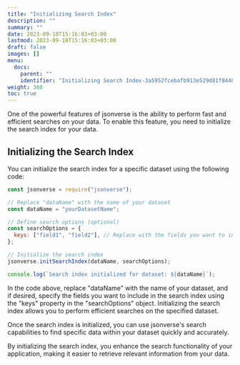 ```yaml
---
title: "Initializing Search Index"
description: ""
summary: ""
date: 2023-09-18T15:16:03+03:00
lastmod: 2023-09-18T15:16:03+03:00
draft: false
images: []
menu:
  docs:
    parent: ""
    identifier: "Initializing Search Index-3a5952fcebafb913e529d81f844846c8"
weight: 360
toc: true
---
```


One of the powerful features of jsonverse is the ability to perform fast and efficient searches on your data. To enable this feature, you need to initialize the search index for your data.

## Initializing the Search Index

You can initialize the search index for a specific dataset using the following code:

```js
const jsonverse = require("jsonverse");

// Replace "dataName" with the name of your dataset
const dataName = "yourDatasetName";

// Define search options (optional)
const searchOptions = {
  keys: ["field1", "field2"], // Replace with the fields you want to include in the search index
};

// Initialize the search index
jsonverse.initSearchIndex(dataName, searchOptions);

console.log(`Search index initialized for dataset: ${dataName}`);
```

In the code above, replace "dataName" with the name of your dataset, and if desired, specify the fields you want to include in the search index using the "keys" property in the "searchOptions" object. Initializing the search index allows you to perform efficient searches on the specified dataset.

Once the search index is initialized, you can use jsonverse's search capabilities to find specific data within your dataset quickly and accurately.

By initializing the search index, you enhance the search functionality of your application, making it easier to retrieve relevant information from your data.
